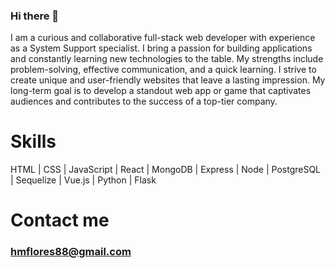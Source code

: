 ### Hi there 👋

I am a curious and collaborative full-stack web developer with experience as a System Support specialist. I bring a passion for building applications and constantly learning new technologies to the table. My strengths include problem-solving, effective communication, and a quick learning. I strive to create unique and user-friendly websites that leave a lasting impression. My long-term goal is to develop a standout web app or game that captivates audiences and contributes to the success of a top-tier company.

# Skills
HTML | CSS | JavaScript | React | MongoDB | Express | Node | PostgreSQL | Sequelize | Vue.js | Python | Flask

# Contact me
### hmflores88@gmail.com

<!--
**hekmaflo/hekmaflo** is a ✨ _special_ ✨ repository because its `README.md` (this file) appears on your GitHub profile.

Here are some ideas to get you started:

- 🔭 I’m currently working on ...
- 🌱 I’m currently learning ...
- 👯 I’m looking to collaborate on ...
- 🤔 I’m looking for help with ...
- 💬 Ask me about ...
- 📫 How to reach me: ...
- 😄 Pronouns: ...
- ⚡ Fun fact: ...
-->
